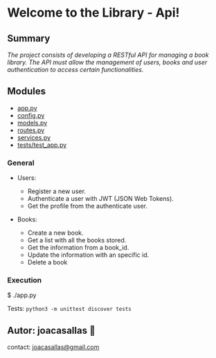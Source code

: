 Welcome to the Library - Api!
=============================

Summary
--------

*The project consists of developing a RESTful API for managing a book library. The API must allow the management of users, books and user authentication to access certain functionalities.* 


Modules
-------

-   [app.py](https://github.com/joacasallas/library_api/blob/main/app.py)
-   [config.py](https://github.com/joacasallas/library_api/blob/main/config.py)
-   [models.py](https://github.com/joacasallas/library_api/blob/main/models.py)
-   [routes.py](https://github.com/joacasallas/library_api/blob/main/routes.py)
-   [services.py](https://github.com/joacasallas/library_api/blob/main/services.py)
-   [tests/test_app.py](https://github.com/joacasallas/library_api/blob/main/tests/test_app.py)


### General

- Users:  
    - Register a new user.  
    - Authenticate a user with JWT (JSON Web Tokens).  
    - Get the profile from the authenticate user.  


- Books:
    - Create a new book.  
    - Get a list with all the books stored.  
    - Get the information from a book_id.  
    - Update the information with an specific id.  
    - Delete a book  

### Execution  
$ ./app.py


Tests: `python3 -m unittest discover tests`


## Autor:  joacasallas :information_desk_person:  
contact:  joacasallas@gmail.com